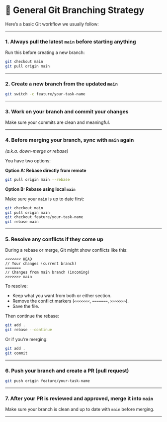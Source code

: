 # 🧾 General Git Branching Strategy

Here’s a basic Git workflow we usually follow:

---

### 1. Always pull the latest `main` before starting anything

Run this before creating a new branch:

```bash
git checkout main
git pull origin main
```

---

### 2. Create a new branch from the updated `main`

```bash
git switch -c feature/your-task-name
```

---

### 3. Work on your branch and commit your changes

Make sure your commits are clean and meaningful.

---

### 4. Before merging your branch, sync with `main` again  
_(a.k.a. down-merge or rebase)_

You have two options:

**Option A: Rebase directly from remote**

```bash
git pull origin main --rebase
```

**Option B: Rebase using local `main`**

Make sure your `main` is up to date first:

```bash
git checkout main
git pull origin main
git checkout feature/your-task-name
git rebase main
```

---

### 5. Resolve any conflicts if they come up

During a rebase or merge, Git might show conflicts like this:

```plaintext
<<<<<<< HEAD
// Your changes (current branch)
=======
// Changes from main branch (incoming)
>>>>>>> main
```

To resolve:
- Keep what you want from both or either section.
- Remove the conflict markers (`<<<<<<<`, `=======`, `>>>>>>>`).
- Save the file.

Then continue the rebase:

```bash
git add .
git rebase --continue
```

Or if you're merging:

```bash
git add .
git commit
```

---

### 6. Push your branch and create a PR (pull request)

```bash
git push origin feature/your-task-name
```

---

### 7. After your PR is reviewed and approved, merge it into `main`

Make sure your branch is clean and up to date with `main` before merging.

---
